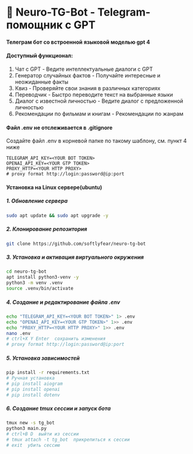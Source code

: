 # 🤖 Neuro-TG-Bot - Telegram-помощник c GPT 

#### Телеграм бот со встроенной языковой моделью gpt 4
#### Доступный функционал:

1. Чат с GPT - Ведите интеллектуальные диалоги с GPT
2. Генератор случайных фактов - Получайте интересные и неожиданные факты
3. Квиз - Проверяйте свои знания в различных категориях
4. Переводчик - Быстро переводите текст на выбранные языки
5. Диалог с известной личностью - Ведите диалог с предложенной личностью
6. Рекомендации по фильмам и книгам - Рекомендации по жанрам

#### Файл .env не отслеживается в .gitignore
Создайте файл .env в корневой папке по такому шаблону, см. пункт 4 ниже
```
TELEGRAM_API_KEY=<YOUR BOT TOKEN>
OPENAI_API_KEY=<YOUR GTP TOKEN>
PROXY_HTTP=<YOUR HTTP PROXY>
# proxy format http://login:password@ip:port
```

#### Установка на Linux сервере(ubuntu)

##### 1. Обновление сервера
```bash
sudo apt update && sudo apt upgrade -y
```

##### 2. Клонирование репозитория
```bash
git clone https://github.com/softlyfear/neuro-tg-bot
```

##### 3. Установка и активация виртуального окружения
```bash 
cd neuro-tg-bot
apt install python3-venv -y
python3 -m venv .venv
source .venv/bin/activate
```

##### 4. Создание и редактирование файла .env
```bash
echo "TELEGRAM_API_KEY=<YOUR BOT TOKEN>" 1> .env
echo "OPENAI_API_KEY=<YOUR GTP TOKEN>" 1>> .env
echo "PROXY_HTTP=<YOUR HTTP PROXY>" 1>> .env
nano .env
# ctrl+X Y Enter  сохранить изменения
# proxy format http://login:password@ip:port
```

##### 5. Установка зависимостей
```bash 
pip install -r requirements.txt
# Ручная установка
# pip install aiogram
# pip install openai
# pip install dotenv
```

##### 6. Создание tmux сессии и запуск бота
```bash
tmux new -s tg_bot
python3 main.py
# ctrl+B D  выйти из сессии
# tmux attach -t tg_bot  прикрепиться к сессии 
# exit  убить сессию
```